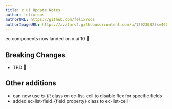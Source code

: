 ```yaml
---
title: x.ui Update Notes
author: felixroos
authorURL: https://github.com/felixroos
authorImageURL: https://avatars2.githubusercontent.com/u/12023032?s=460&v=4
---
```


ec.components now landed on x.ui 10 🛬

## Breaking Changes

- TBD 🐂

## Other additions

- can now use _is-fit_ class on ec-list-cell to disable flex for specific fields
- added ec-list-field_{field.property} class to ec-list-cell